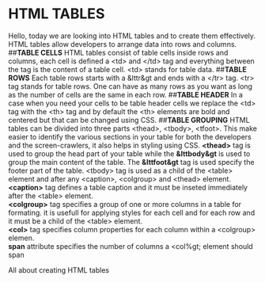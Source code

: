 # HTML TABLES
Hello, today we are looking into HTML tables and to create them effectively. HTML tables allow developers to arrange data into rows and columns.
##**TABLE CELLS**
HTML tables consist of table cells inside rows and columns, each cell is defined a &lt;td&gt; and &lt;/td&gt; tag and everything between the tag is the content of a table cell. &lt;td&gt; stands for table data.
##**TABLE ROWS**
Each table rows starts with a &lttr&gt and ends with a &lt;/tr&gt; tag. &lt;tr&gt; tag stands for table rows. One can have as many rows as you want as long as the number of cells are the same in each row.
##**TABLE HEADER**
In a case when you need your cells to be table header cells we replace the &lt;td&gt; tag with the &lt;th&gt; tag and by default the &lt;th&gt;  elements are bold and centered but that can be changed using CSS.
##**TABLE GROUPING**
HTML tables can be divided into three parts &lt;thead&gt;, &lt;tbody&gt;, &lt;tfoot&gt;. This make easier to identify the various sections in your table for both the developers and the screen-crawlers, it also helps in styling using CSS.
**&lt;thead&gt;** tag is used to group the head part of your table while the **&lttbody&gt** is used to group the main content of the table. The **&lttfoot&gt** tag is used specify the footer part of the table. &lt;tbody&gt; tag is used as a child of the &lt;table&gt; element and after any &lt;caption&gt;, &lt;colgroup&gt; and &lt;thead&gt; element.
**&lt;caption&gt;** tag defines a table caption and it must be inseted immediately after the &lt;table&gt; element.<br>
**&lt;colgroup&gt;** tag specifies a group of one or more columns in a table for formating. it is usefull for applying styles for each cell and for each row and it must be a child of the &lt;table&gt; element. <br>
**&lt;col&gt;** tag specifies column properties for each column within a &lt;colgroup&gt; elemen.<br>
**span** attribute specifies the number of columns a &lt;col%gt; element should span





All about creating HTML tables
